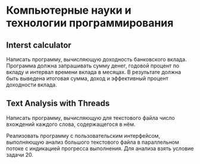 # Компьютерные науки и технологии программирования

## Interst calculator

Написать программу, вычисляющую доходность банковского вклада. Программа должна запрашивать сумму денег, годовой процент по вкладу и интервал времени вклада в месяцах. В результате должна быть выведена итоговая сумма, доход и эффективный процент доходности вклада.

## Text Analysis with Threads

Написать программу, вычисляющую для текстового файла число
вхождений каждого слова, содержащегося в нём.

Реализовать программу с пользовательским интерфейсом,
выполняющую анализ большого текстового файла в параллельном
потоке с индикацией прогресса выполнения. Для анализа взять условие
задачи 20.

